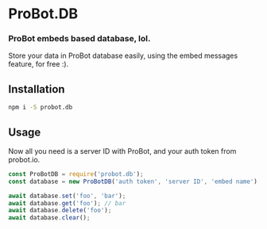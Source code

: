 # ProBot.DB
### ProBot embeds based database, lol.

Store your data in ProBot database easily, using the embed messages feature, for free :).

## Installation

```sh
npm i -S probot.db
````

## Usage
Now all you need is a server ID with ProBot, and your auth token from probot.io.
```js
const ProBotDB = require('probot.db');
const database = new ProBotDB('auth token', 'server ID', 'embed name');

await database.set('foo', 'bar');
await database.get('foo'); // bar
await database.delete('foo');
await database.clear();
```